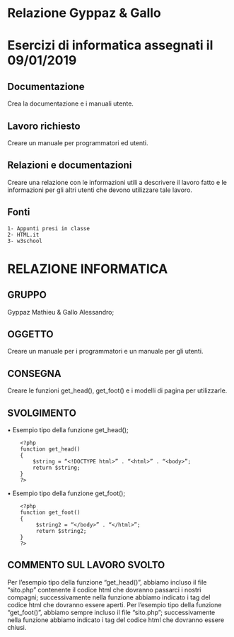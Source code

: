 Relazione Gyppaz & Gallo
========================

# Esercizi di informatica assegnati il 09/01/2019
## Documentazione
Crea la documentazione e i manuali utente.
## Lavoro richiesto
Creare un manuale per programmatori ed utenti.
## Relazioni e documentazioni
Creare una relazione con le informazioni utili a descrivere il lavoro fatto e le informazioni per gli altri utenti che devono utilizzare tale lavoro.
## Fonti
	1- Appunti presi in classe
	2- HTML.it
	3- w3school
# RELAZIONE INFORMATICA
## GRUPPO 
Gyppaz Mathieu & Gallo Alessandro;
## OGGETTO 
Creare un manuale per i programmatori e un manuale per gli utenti.
## CONSEGNA
Creare le funzioni get_head(), get_foot() e i modelli di pagina per utilizzarle.
## SVOLGIMENTO

• Esempio tipo della funzione get_head();
		<?php
		include 'sito.php';
			echo get_head();
		?>
	
		<?php
		function get_head() 
		{
			$string = “<!DOCTYPE html>” . “<html>” . “<body>”;
			return $string;
		}
		?>

• Esempio tipo della funzione get_foot();
		<?php
		include 'sito.php';
			echo get_foot();
		?>
      
		<?php
		function get_foot() 
		{
             $string2 = “</body>” . “</html>”;
             return $string2;
		}
		?>
## COMMENTO SUL LAVORO SVOLTO
Per l’esempio tipo della funzione “get_head()”, abbiamo incluso il file “sito.php” contenente il codice html che dovranno passarci i
 nostri compagni; successivamente nella funzione abbiamo indicato i tag del codice html che dovranno essere aperti.
Per l’esempio tipo della funzione “get_foot()”, abbiamo sempre incluso il file “sito.php”; successivamente nella funzione abbiamo indicato
 i tag del codice html che dovranno essere chiusi.
